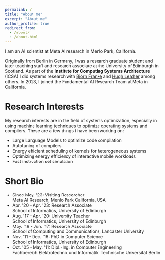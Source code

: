```yaml
---
permalink: /
title: "About me"
excerpt: "About me"
author_profile: true
redirect_from:
  - /about/
  - /about.html
---
```


I am an AI scientist at Meta AI research in Menlo Park, California.  

Originally from Berlin in Germany, I was a research graduate student and later teaching staff and research associate at the University of Edinburgh in Scotland. As part of the **Institute for Computing Systems Architecture** (ICSA) I did systems research with [Bj&ouml;rn Franke](https://blog.inf.ed.ac.uk/bfranke/) and [Hugh Leather](http://homepages.inf.ed.ac.uk/hleather/) among others. In 2023, I joined the Fundamental AI Research Team at Meta in California.

# Research Interests

My research interests are in the field of systems optimization, especially in using machine learning techniques to optimize operating systems and compilers. These are a few things I have been working on:

* Large Language Models to optimize code compilation
* Autotuning of compilers
* Energy efficient scheduling of kernels for heterogeneous systems
* Optimizing energy efficiency of interactive mobile workloads
* Fast instruction set simulation

# Short Bio

* Since May. '23: Visiting Researcher  
Meta AI Research, Menlo Park California, USA
* Apr. '20 - Apr. '23: Research Associate    
School of Informatics, University of Edinburgh
* Aug. '17 - Apr. '20: University Teacher  
School of Informatics, University of Edinburgh
* May. '16 - Jun. '17: Research Associate  
School of Computing and Communications, Lancaster University
* Nov. '11 - Dec. '16: PhD in Computer Science  
School of Informatics, University of Edinburgh
* Oct. '05 - May. '11: Dipl.-Ing. in Computer Engineering  
Fachbereich Elektrotechnik und Informatik, Technische Universit&auml;t Berlin
